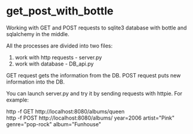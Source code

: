 # get_post_with_bottle
Working with GET and POST requests to sqlite3 database with bottle and sqlalchemy in the middle.

All the processes are divided into two files:
1. work with http requests - server.py
2. work with database - DB_api.py

GET request gets the information from the DB.
POST request puts new information into the DB.

You can launch server.py and try it by sending requests with httpie. For example:

http -f GET http://localhost:8080/albums/queen                                                 
http -f POST http://localhost:8080/albums/ year=2006 artist="Pink" genre="pop-rock" album="Funhouse"
